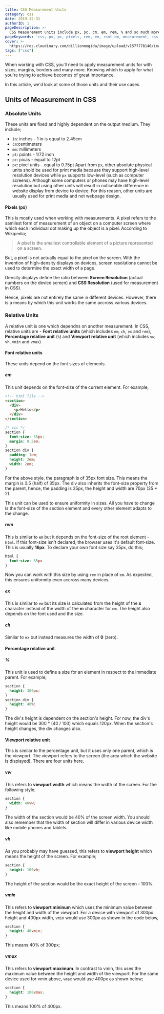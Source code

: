 ```yaml
---
title: CSS Measurement Units
category: css
date: 2019-12-31
authorID: 1
pageDescription: >-
  CSS Measurement units include px, pc, cm, em, rem, % and so much more. Knowing which one to use in order to achieve the result you want becomes of great importance. In this article, we'd look at those units.
pageKeywords: 'css, px, pc, pixels, rem, em, root em, measurement, css units, units, css measurements, percentage, viewport, vw, vh, vmin, vmax, viewport height, viewport width, font, font size, root font-size, px and rem, css measurement units'
cover: >-
  https://res.cloudinary.com/dillionmegida/image/upload/v1577778140/images/thewebfor5/css-measurement_xpbdae.jpg
tags: ["css"]
---
```

When working with CSS, you'll need to apply measurement units for with sizes, margins, borders and many more. Knowing which to apply for what you're trying to achieve becomes of great importance. 

In this article, we'd look at some of those units and their use cases.

## Units of Measurement in CSS
### Absolute Units
These units are fixed and highly dependent on the output medium. They include;
- `in`: inches - 1 in is equal to 2.45cm
- `cm`:centimeters
- `mm`: millimeters
- `pt`: points - 1/72 inch
- `pc`: picas - equal to 12pt
- `px`: pixel units - equal to 0.75pt
Apart from `px`, other absolute physical units shold be used for print media because they support high-level resolution devices while `px` supports low-level (such as computer screens). Although some computers or phones may have high-level resolution but using other units will result in noticeable difference in website display from device to device. For this reason, other units are usually used for print media and not webpage design.

#### Pixels (px)
This is mostly used when working with measurements. A pixel refers to the samllest form of measurement of an object on a computer screen where which each individual dot making up the object is a pixel. According to Wikipedia;
> A pixel is the smallest controllable element of a picture represented on a screen.

But, a pixel is not actually equal to the pixel on the screen. With the invention of high-density displays on devices, screen resolutions cannot be used to determine the exact width of a page.

Density displays define the ratio between **Screen Resolution** (actual numbers on the device screen) and **CSS Resolution** (used for measurement in CSS).

Hence, pixels are not entirely the same in different devices. However, there is a means by which this unit works the same accross various devices.

### Relative Units
A relative unit is one which dependns on another measurement. In CSS, relative units are - **Font relative units** (which includes `em`, `ch`, `ex` and `rem`), **Percentage relative unit** (`%`) and **Viewport relative unit** (which includes `vw`, `vh`, `vmin` and `vmax`)

#### Font relative units
These units depend on the font sizes of elements.
##### em
This unit depends on the font-size of the current element. For example;
```html
<!-- html file -->
<section>
  <div>
    <p>Hello</p>
  </div>
</section>
```
```css
/* css */
section {
  font-size: 35px;
  margin: 0.5em;
}
section div {
  padding: 1em;
  height: 2em;
  width: 2em;
}
```
For the above style, the paragraph is of 35px font size. This means the margin is 0.5 (half) of 35px. The div also inherits the font-size property from the parent, hence, the padding is 35px, the height and width are 70px (35 * 2).

This unit can be used to ensure uniformity in sizes. All you have to change is the font-size of the section element and every other element adapts to the change.
##### rem
This is similar to `em` but it depends on the font-size of the root element - `html`. If this font-size isn't declared, the browser uses it's default font-size. This is usually **16px**. To declare your own font size say 35px, do this;
```css
html {
  font-size: 35px
}
```
Now you can work with this size by using `rem` in place of `em`. As expected, this ensures uniformity even accross many devices.

##### ex
This is similar to `em` but its size is calculated from the height of the **x** character instead of the width of the **m** character for `em`. The height also depends on the font used and the size.
##### ch
Similar to `ex` but instead measures the width of **0** (zero).
#### Percentage relative unit
##### %
This unit is used to define a size for an element in respect to the immediate parent. For example;
```css
section {
  height: 300px;
}
section div {
  height: 40%:
}
````
The div's height is dependent on the section's height. For now, the div's height would be 300 * (40 / 100) which equals 120px. When the section's height changes, the div changes also.

#### Viewport relative unit
This is similar to the percentage unit, but it uses only one parent, which is the viewport. The viewport refers to the screen (the area which the website is displayed). There are four units here.
##### vw
This refers to **viewport width** which means the width of the screen. For the following style;
```css
section {
  width: 40vw;
}
```
The width of the section would be 40% of the screen width. You should also remember that the width of section will differ in various device width like mobile phones and tablets.
##### vh
As you probably may have guessed, this refers to **viewport height** which means the height of the screen. For example;
```css
section {
  height: 100vh;
}
```
The height of the section would be the exact height of the screen - 100%.
##### vmin
This refers to **viewport mininum** which uses the minimum value between the height and width of the viewport. For a device with viewport of 300px height and 400px width, `vmin` would use 300px as shown in the code below,
```css
section {
  height: 40vmin;
}
```
This means 40% of 300px;
##### vmax
This refers to **viewport maximum**. In contrast to vmin, this uses the maximum value between the height and width of the viewport. For the same device used for vmin above, `vmax` would use 400px as shown below;
```css
section {
  height: 100vmax;
}
```
This means 100% of 400px.